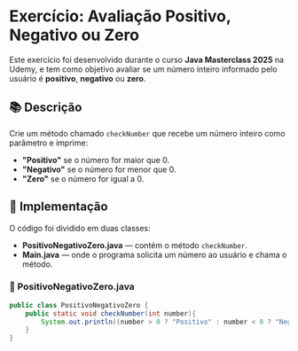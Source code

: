 # Exercício: Avaliação Positivo, Negativo ou Zero

Este exercício foi desenvolvido durante o curso **Java Masterclass 2025** na Udemy, e tem como objetivo avaliar se um número inteiro informado pelo usuário é **positivo**, **negativo** ou **zero**.

## 📚 Descrição

Crie um método chamado `checkNumber` que recebe um número inteiro como parâmetro e imprime:
- **"Positivo"** se o número for maior que 0.
- **"Negativo"** se o número for menor que 0.
- **"Zero"** se o número for igual a 0.

## 📌 Implementação

O código foi dividido em duas classes:

- **PositivoNegativoZero.java** — contém o método `checkNumber`.
- **Main.java** — onde o programa solicita um número ao usuário e chama o método.

### 📁 PositivoNegativoZero.java

```java
public class PositivoNegativoZero {
    public static void checkNumber(int number){
        System.out.println((number > 0 ? "Positivo" : number < 0 ? "Negativo" : "Zero"));
    }
}
